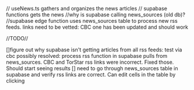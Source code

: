 // useNews.ts gathers and organizes the news articles
// supabase functions gets the news
    //why is supabase calling news_sources (old db)?
    //supabase edge function uses news_sources table to process new rss feeds. links need to be vetted: CBC one has been updated and should work

//TODO//

[]figure out why supabase isn't getting articles from all rss feeds: test via cbc 
    possibly resolved: process rss function in supabase pulls from news_sources. CBC and TorStar rss links were incorrect. Fixed those. Should start seeing results
[] need to go through news_sources table in supabase and verify rss links are correct. Can edit cells in the table by clicking